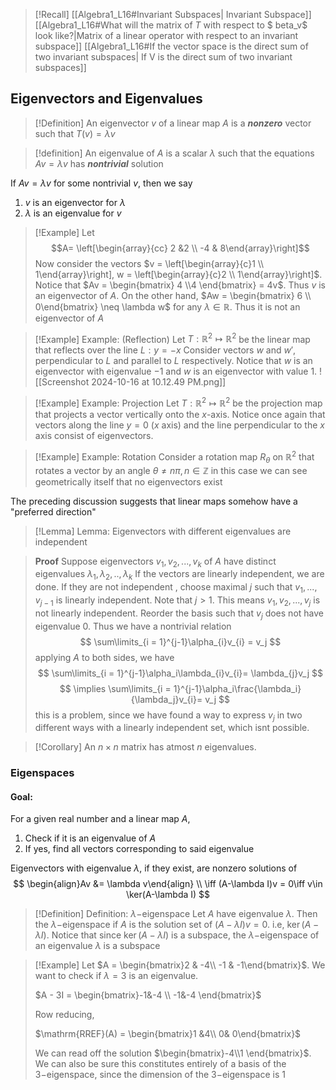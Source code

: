 
>[!Recall]
>[[Algebra1_L16#Invariant Subspaces| Invariant Subspace]]
>[[Algebra1_L16#What will the matrix of $T$ with respect to $ beta_v$ look like?|Matrix of a linear operator with respect to an invariant subspace]]
>[[Algebra1_L16#If the vector space is the direct sum of two invariant subspaces| If V is the direct sum of two invariant subspaces]]


## Eigenvectors and Eigenvalues
>[!Definition]
>An eigenvector $v$ of a linear map $A$ is a ***nonzero*** vector such that $T(v) = \lambda v$

>[!definition]
>An eigenvalue of $A$ is a scalar $\lambda$ such that the equations $Av = \lambda v$ has ***nontrivial*** solution

If $Av = \lambda v$ for some nontrivial $v$, then we say
1. $v$ is an eigenvector for $\lambda$
2. $\lambda$ is an eigenvalue for $v$
>[!Example]
>Let $$A= \left[\begin{array}{cc} 2 &2 \\ -4 & 8\end{array}\right]$$
>Now consider the vectors $v = \left[\begin{array}{c}1 \\ 1\end{array}\right], w = \left[\begin{array}{c}2 \\ 1\end{array}\right]$. 
>Notice that $Av = \begin{bmatrix} 4 \\4 \end{bmatrix} = 4v$. Thus $v$ is an eigenvector of $A$. 
>On the other hand, $Aw = \begin{bmatrix}  6 \\ 0\end{bmatrix} \neq \lambda w$ for any $\lambda \in \mathbb{R}$. Thus it is not an eigenvector of $A$

>[!Example] Example: (Reflection)
>Let $T:\mathbb{R}^2\mapsto\mathbb{R}^2$ be the linear map that reflects over the line $L :y = -x$
>Consider vectors $w$ and $w'$, perpendicular to $L$ and parallel to $L$ respectively. 
>Notice that $w$ is an eigenvector with eigenvalue $-1$ and $w$ is an eigenvector with value $1$.
>![[Screenshot 2024-10-16 at 10.12.49 PM.png]]


>[!Example] Example: Projection
>Let $T:\mathbb{R}^{2}\mapsto \mathbb{R}^2$ be the projection map that projects a vector vertically onto the $x$-axis. Notice once again that vectors along the line $y = 0$ ($x$ axis) and the line perpendicular to the $x$ axis consist of eigenvectors.

>[!Example] Example: Rotation
>Consider a rotation map $R_{\theta}$ on $\mathbb{R}^2$ that rotates a vector by an angle $\theta \neq n\pi, n\in \mathbb{Z}$ 
>in this case we can see geometrically itself that no eigenvectors exist

The preceding discussion suggests that linear maps somehow have a "preferred direction"

>[!Lemma] Lemma: Eigenvectors with different eigenvalues are independent

>**Proof**
>Suppose eigenvectors $v_1,v_2,...,v_k$ of $A$ have distinct eigenvalues $\lambda_1,\lambda_2,..,\lambda_k$
>If the vectors are linearly independent, we are done.
>If they are not independent , choose maximal $j$ such that $v_1,...,v_{j-1}$ is linearly independent. Note that $j > 1$. This means $v_1,v_2,...,v_j$ is not linearly independent. Reorder the basis such that $v_j$ does not have eigenvalue 0. Thus we have a nontrivial relation 
>$$
>\sum\limits_{i = 1}^{j-1}\alpha_{i}v_{i} = v_j
>$$
>applying $A$ to both sides, we have 
>$$
>\sum\limits_{i = 1}^{j-1}\alpha_i\lambda_{i}v_{i}= \lambda_{j}v_j
>$$
>$$
>\implies \sum\limits_{i = 1}^{j-1}\alpha_i\frac{\lambda_i}{\lambda_j}v_{i}= v_j
>$$
>this is a problem, since we have found a way to express $v_j$ in two different ways with a linearly independent set, which isnt possible.

>[!Corollary]
>An $n\times n$ matrix has atmost $n$ eigenvalues.

### Eigenspaces
#### Goal: 
For a given real number and a linear map $A$, 
1. Check if it is an eigenvalue of $A$
2. If yes, find all vectors corresponding to said eigenvalue

Eigenvectors with eigenvalue $\lambda$, if they exist, are nonzero solutions of
$$
\begin{align}Av &= \lambda v\end{align} \\ \iff (A-\lambda I)v = 0\iff v\in \ker(A-\lambda I)
$$
>[!Definition] Definition: $\lambda-$eigenspace
>Let $A$ have eigenvalue $\lambda$. Then the $\lambda-$eigenspace if $A$ is the solution set of $(A-\lambda I)v = 0$. i.e, $\ker (A-\lambda I)$. Notice that since $\ker (A-\lambda I)$ is a subspace, the $\lambda-$eigenspace of an eigenvalue $\lambda$ is a subspace

>[!Example]
>Let $A = \begin{bmatrix}2 & -4\\ -1 & -1\end{bmatrix}$. We want to check if $\lambda = 3$ is an eigenvalue.
>
>$A - 3I = \begin{bmatrix}-1&-4 \\ -1&-4 \end{bmatrix}$
>
>Row reducing,
>
>$\mathrm{RREF}(A) = \begin{bmatrix}1 &4\\ 0& 0\end{bmatrix}$
>
>We can read off the solution $\begin{bmatrix}-4\\1 \end{bmatrix}$. We can also be sure this constitutes entirely of a basis of the $3-$eigenspace, since the dimension of the $3-$eigenspace is 1



